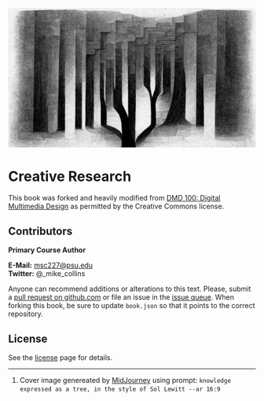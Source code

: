 ![Book cover art, abstract trees made of tall black and white geometric shapes](/assets/michael-collins_knowledge_expressed_as_a_tree_in_the_style_of_s_472bfee0-eb69-4241-ab61-77668d28b6ae.jpg)

# Creative Research

This book was forked and heavily modified from [DMD 100: Digital Multimedia Design](https://github.com/dmd-program/dmd-100-master) as permitted by the Creative Commons license.

## Contributors

**Primary Course Author**

**E-Mail:** msc227@psu.edu  
**Twitter:** @\_mike\_collins

Anyone can recommend additions or alterations to this text. Please, submit a [pull request on github.com](https://github.com/michael-collins/creative-research-book) or file an issue in the [issue queue](https://github.com/michael-collins/creative-research-book/issues). When forking this book, be sure to update `book.json` so that it points to the correct repository.

## License

See the [license](/LICENSE.md) page for details.

---

1. Cover image genereated by [MidJourney](https://www.midjourney.com/) using prompt: `knowledge expressed as a tree, in the style of Sol Lewitt --ar 16:9`
